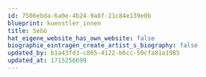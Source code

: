 ```yaml
---
id: 7506ebda-6a0e-4b24-9a8f-21c84e139e0b
blueprint: kuenstler_innen
title: Sebó
hat_eigene_website_has_own_website: false
biographie_eintragen_create_artist_s_biography: false
updated_by: b1a43fd3-c865-4122-b6cc-50cfa81a1985
updated_at: 1715256699
---
```

